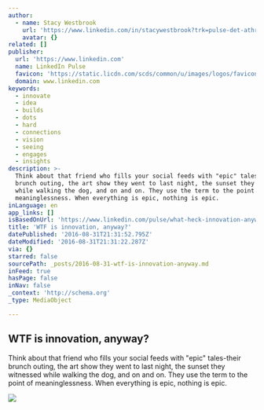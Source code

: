 ```yaml
---
author:
  - name: Stacy Westbrook
    url: 'https://www.linkedin.com/in/stacywestbrook?trk=pulse-det-athr_prof-art_hdr'
    avatar: {}
related: []
publisher:
  url: 'https://www.linkedin.com'
  name: LinkedIn Pulse
  favicon: 'https://static.licdn.com/scds/common/u/images/logos/favicons/v1/favicon.ico'
  domain: www.linkedin.com
keywords:
  - innovate
  - idea
  - builds
  - dots
  - hard
  - connections
  - vision
  - seeing
  - engages
  - insights
description: >-
  Think about that friend who fills your social feeds with "epic" tales-their
  brunch outing, the art show they went to last night, the sunset they witnessed
  while walking the dog, and on and on. They use the term to the point of
  meaninglessness. When everything is epic, nothing is epic.
inLanguage: en
app_links: []
isBasedOnUrl: 'https://www.linkedin.com/pulse/what-heck-innovation-anyway-stacy-westbrook'
title: 'WTF is innovation, anyway?'
datePublished: '2016-08-31T21:31:52.795Z'
dateModified: '2016-08-31T21:31:22.287Z'
via: {}
starred: false
sourcePath: _posts/2016-08-31-wtf-is-innovation-anyway.md
inFeed: true
hasPage: false
inNav: false
_context: 'http://schema.org'
_type: MediaObject

---
```

<article style=""><h1>WTF is innovation, anyway?</h1><p>Think about that friend who fills your social feeds with "epic" tales-their brunch outing, the art show they went to last night, the sunset they witnessed while walking the dog, and on and on. They use the term to the point of meaninglessness. When everything is epic, nothing is epic.</p><img src="https://media.licdn.com/mpr/mpr/AAEAAQAAAAAAAAgjAAAAJGM0YTU1ZTIyLWJmZTItNDVhOS1hYjEwLWExYzMxNTk3NDNjYw.jpg" /></article>